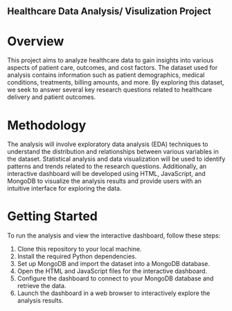 ## Healthcare Data Analysis/ Visulization Project

# Overview
This project aims to analyze healthcare data to gain insights into various aspects of patient care, outcomes, and cost factors. The dataset used for analysis contains information such as patient demographics, medical conditions, treatments, billing amounts, and more. By exploring this dataset, we seek to answer several key research questions related to healthcare delivery and patient outcomes.

# Methodology
The analysis will involve exploratory data analysis (EDA) techniques to understand the distribution and relationships between various variables in the dataset. Statistical analysis and data visualization will be used to identify patterns and trends related to the research questions. Additionally, an interactive dashboard will be developed using HTML, JavaScript, and MongoDB to visualize the analysis results and provide users with an intuitive interface for exploring the data.




# Getting Started
To run the analysis and view the interactive dashboard, follow these steps:

1. Clone this repository to your local machine.
2. Install the required Python dependencies.
3. Set up MongoDB and import the dataset into a MongoDB database.
4. Open the HTML and JavaScript files for the interactive dashboard.
5. Configure the dashboard to connect to your MongoDB database and retrieve the data.
6. Launch the dashboard in a web browser to interactively explore the analysis results.



